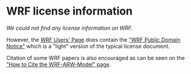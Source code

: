 # WRF license information

*We could not find any license information on WRF.*

However, the [WRF Users' Page](https://www2.mmm.ucar.edu/wrf/users/) does
contain the ["WRF Public Domain Notice"](https://www2.mmm.ucar.edu/wrf/users/public_domain_notice.html)
which is a "light" version of the typical license document.

Citation of some WRF papers is also encouraged as can be seen on the
["How to Cite the WRF-ARW-Model" page](https://www2.mmm.ucar.edu/wrf/users/citing_wrf.html).
